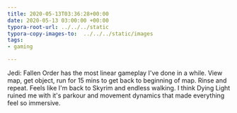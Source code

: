 ```yaml
---
title: 2020-05-13T03:36:28+00:00
date: 2020-05-13 03:00:00 +00:00
typora-root-url: ../../../static
typora-copy-images-to:  ../../../static/images
tags:
- gaming

---
```

Jedi: Fallen Order has the most linear gameplay I've done in a while. View map, get object, run for 15 mins to get back to beginning of map. Rinse and repeat. Feels like I'm back to Skyrim and endless walking. I think Dying Light ruined me with it's parkour and movement dynamics that made everything feel so immersive.
